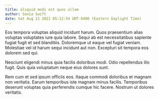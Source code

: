 ```yaml
---
title: aliquid modi est quos ullam
author: Sonia Swift
date: Sat Aug 21 2021 05:12:54 GMT-0400 (Eastern Daylight Time)
---
```

Eos tempora voluptas aliquid incidunt harum. Quos praesentium alias voluptas voluptates iure quia labore. Sequi ab est necessitatibus sapiente fugiat fugit et sed blanditiis. Doloremque ut eaque vel fugiat veniam. Molestiae vel id harum sequi incidunt aut non. Excepturi sit tempora eos dolorem sed qui.

 Nesciunt eligendi minus quia facilis doloribus modi. Odio repellendus illo fugit. Quis quia voluptatum neque eius dolores sunt.

 Rem cum et sed ipsum officiis eos. Itaque commodi doloribus et magnam non veritatis. Earum temporibus iste magnam minus facilis. Temporibus deserunt voluptas quia perferendis cumque hic facere. Nostrum ut dolores veritatis.